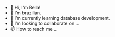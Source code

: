 - 👋 Hi, I’m Bella!
- 👀 I’m brazilian.
- 🌱 I’m currently learning database development.
- 💞️ I’m looking to collaborate on ...
- 📫 How to reach me ...

<!---
bellalivy/bellalivy is a ✨ special ✨ repository because its `README.md` (this file) appears on your GitHub profile.
You can click the Preview link to take a look at your changes.
--->
